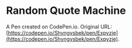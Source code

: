 # Random Quote Machine

A Pen created on CodePen.io. Original URL: [https://codepen.io/Shyngysbek/pen/Expyzje](https://codepen.io/Shyngysbek/pen/Expyzje).

